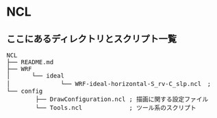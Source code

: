 # NCL

## ここにあるディレクトリとスクリプト一覧

<pre>
NCL
├── README.md  
├── WRF  
│      └── ideal  
│              └── WRF-ideal-horizontal-S_rv-C_slp.ncl　;   
└── config  
        ├── DrawConfiguration.ncl ; 描画に関する設定ファイル  
        └── Tools.ncl             ; ツール系のスクリプト  
</pre>
